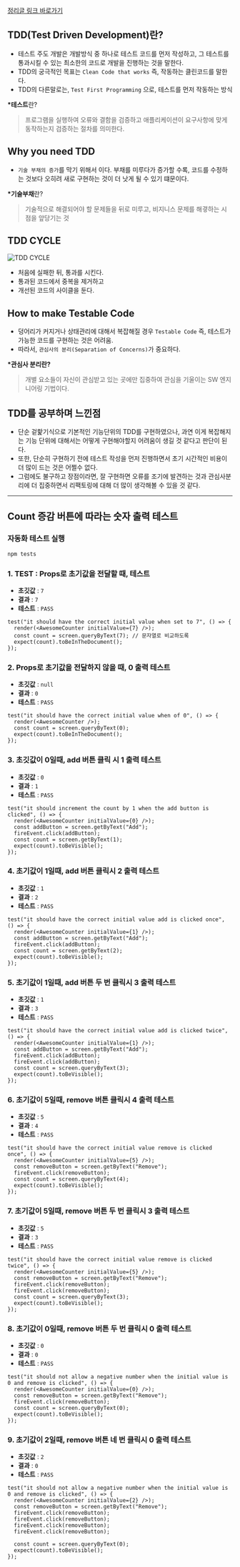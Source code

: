 [정리글 링크 바로가기](https://velog.io/@taetae-5/TDD%ED%85%8C%EC%8A%A4%ED%8A%B8-%EC%A3%BC%EB%8F%84-%EA%B0%9C%EB%B0%9C%EC%97%90-%EB%8C%80%ED%95%98%EC%97%AC)

## TDD(Test Driven Development)란?

- 테스트 주도 개발은 개발방식 중 하나로 테스트 코드를 먼저 작성하고, 그 테스트를 통과시킬 수 있는 최소한의 코드로 개발을 진행하는 것을 말한다.
- TDD의 궁극적인 목표는 `Clean Code that works` 즉, 작동하는 클린코드를 말한다.
- TDD의 다른말로는, `Test First Programming` 으로, 테스트를 먼저 작동하는 방식

**\*테스트**란?

> 프로그램을 실행하여 오류와 결함을 검증하고 애플리케이션이 요구사항에 맞게 동작하는지 검증하는 절차를 의미한다.

## Why you need TDD

- `기술 부채의 증가`를 막기 위해서 이다. 부채를 미루다가 증가할 수록, 코드를 수정하는 것보다 오히려 새로 구현하는 것이 더 낫게 될 수 있기 떄문이다.

**\*기술부채**란?

> 기술적으로 해결되어야 할 문제들을 뒤로 미루고, 비지니스 문제를 해곃하는 시점을 앞당기는 것

## TDD CYCLE

![TDD CYCLE](./assets/tdd.png)

- 처음에 실패한 뒤, 통과를 시킨다.
- 통과된 코드에서 중복을 제거하고
- 개선된 코드의 사이클을 둔다.

## How to make Testable Code

- 덩어리가 커지거나 상태관리에 대해서 복잡해질 경우 `Testable Code` 즉, 테스트가 가능한 코드를 구현하는 것은 어려움.
- 따라서, `관심사의 분리(Separation of Concerns)`가 중요하다.

**\*관심사 분리란?**

> 개별 요소들이 자신이 관심받고 있는 곳에만 집중하여 관심을 기울이는 SW 엔지니어링 기법이다.

## TDD를 공부하며 느낀점

- 단순 겉핥기식으로 기본적인 기능단위의 TDD를 구현하였으나, 과연 이게 복잡해지는 기능 단위에 대해서는 어떻게 구현해야할지 어려움이 생길 것 같다고 판단이 된다.
- 또한, 단순히 구현하기 전에 테스트 작성을 먼저 진행하면서 초기 시간적인 비용이 더 많이 드는 것은 어쩔수 없다.
- 그럼에도 불구하고 장점이라면, 잘 구현하면 오류를 조기에 발견하는 것과 관심사분리에 더 집중하면서 리팩토링에 대해 더 많이 생각해볼 수 있을 것 같다.

---

## Count 증감 버튼에 따라는 숫자 출력 테스트

### 자동화 테스트 실행

```bash
npm tests
```

### 1. TEST : Props로 초기값을 전달할 때, 테스트

- **초깃값** : `7`
- **결과** : `7`
- **테스트** : `PASS`

```tsx
test("it should have the correct initial value when set to 7", () => {
  render(<AwesomeCounter initialValue={7} />);
  const count = screen.queryByText(7); // 문자열로 비교하도록
  expect(count).toBeInTheDocument();
});
```

### 2. Props로 초기값을 전달하지 않을 때, 0 출력 테스트

- **초깃값** : `null`
- **결과** : `0`
- **테스트** : `PASS`

```tsx
test("it should have the correct initial value when of 0", () => {
  render(<AwesomeCounter />);
  const count = screen.queryByText(0);
  expect(count).toBeInTheDocument();
});
```

### 3. 초깃값이 0일때, add 버튼 클릭 시 1 출력 테스트

- **초깃값** : `0`
- **결과** : `1`
- **테스트** : `PASS`

```tsx
test("it should increment the count by 1 when the add button is clicked", () => {
  render(<AwesomeCounter initialValue={0} />);
  const addButton = screen.getByText("Add");
  fireEvent.click(addButton);
  const count = screen.getByText(1);
  expect(count).toBeVisible();
});
```

### 4. 초기값이 1일때, add 버튼 클릭시 2 출력 테스트

- **초깃값** : `1`
- **결과** : `2`
- **테스트** : `PASS`

```tsx
test("it should have the correct initial value add is clicked once", () => {
  render(<AwesomeCounter initialValue={1} />);
  const addButton = screen.getByText("Add");
  fireEvent.click(addButton);
  const count = screen.getByText(2);
  expect(count).toBeVisible();
});
```

### 5. 초기값이 1일때, add 버튼 두 번 클릭시 3 출력 테스트

- **초깃값** : `1`
- **결과** : `3`
- **테스트** : `PASS`

```tsx
test("it should have the correct initial value add is clicked twice", () => {
  render(<AwesomeCounter initialValue={1} />);
  const addButton = screen.getByText("Add");
  fireEvent.click(addButton);
  fireEvent.click(addButton);
  const count = screen.queryByText(3);
  expect(count).toBeVisible();
});
```

### 6. 초기값이 5일때, remove 버튼 클릭시 4 출력 테스트

- **초깃값** : `5`
- **결과** : `4`
- **테스트** : `PASS`

```tsx
test("it should have the correct initial value remove is clicked once", () => {
  render(<AwesomeCounter initialValue={5} />);
  const removeButton = screen.getByText("Remove");
  fireEvent.click(removeButton);
  const count = screen.queryByText(4);
  expect(count).toBeVisible();
});
```

### 7. 초기값이 5일때, remove 버튼 두 번 클릭시 3 출력 테스트

- **초깃값** : `5`
- **결과** : `3`
- **테스트** : `PASS`

```tsx
test("it should have the correct initial value remove is clicked twice", () => {
  render(<AwesomeCounter initialValue={5} />);
  const removeButton = screen.getByText("Remove");
  fireEvent.click(removeButton);
  fireEvent.click(removeButton);
  const count = screen.queryByText(3);
  expect(count).toBeVisible();
});
```

### 8. 초기값이 0일때, remove 버튼 두 번 클릭시 0 출력 테스트

- **초깃값** : `0`
- **결과** : `0`
- **테스트** : `PASS`

```tsx
test("it should not allow a negative number when the initial value is 0 and remove is clicked", () => {
  render(<AwesomeCounter initialValue={0} />);
  const removeButton = screen.getByText("Remove");
  fireEvent.click(removeButton);
  const count = screen.queryByText(0);
  expect(count).toBeVisible();
});
```

### 9. 초기값이 2일때, remove 버튼 네 번 클릭시 0 출력 테스트

- **초깃값** : `2`
- **결과** : `0`
- **테스트** : `PASS`

```tsx
test("it should not allow a negative number when the initial value is 0 and remove is clicked", () => {
  render(<AwesomeCounter initialValue={2} />);
  const removeButton = screen.getByText("Remove");
  fireEvent.click(removeButton);
  fireEvent.click(removeButton);
  fireEvent.click(removeButton);
  fireEvent.click(removeButton);

  const count = screen.queryByText(0);
  expect(count).toBeVisible();
});
```
